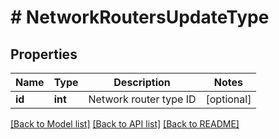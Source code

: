 # # NetworkRoutersUpdateType

## Properties

Name | Type | Description | Notes
------------ | ------------- | ------------- | -------------
**id** | **int** | Network router type ID | [optional]

[[Back to Model list]](../../README.md#models) [[Back to API list]](../../README.md#endpoints) [[Back to README]](../../README.md)
